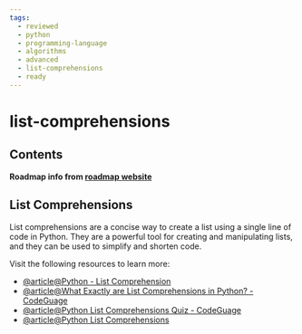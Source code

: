 ```yaml
---
tags:
  - reviewed
  - python
  - programming-language
  - algorithms
  - advanced
  - list-comprehensions
  - ready
---
```


# list-comprehensions

## Contents

__Roadmap info from [roadmap website](https://roadmap.sh/python/python-advanced-topics/list-comprehensions)__

## List Comprehensions

List comprehensions are a concise way to create a list using a single line of code in Python. They are a powerful tool for creating and manipulating lists, and they can be used to simplify and shorten code.

Visit the following resources to learn more:

- [@article@Python - List Comprehension](https://www.w3schools.com/python/python_lists_comprehension.asp)
- [@article@What Exactly are List Comprehensions in Python? - CodeGuage](https://www.codeguage.com/courses/python/lists-list-comprehensions)
- [@article@Python List Comprehensions Quiz - CodeGuage](https://www.codeguage.com/courses/python/lists-list-comprehensions-quiz)
- [@article@Python List Comprehensions](https://docs.python.org/3/tutorial/datastructures.html#list-comprehensions)
